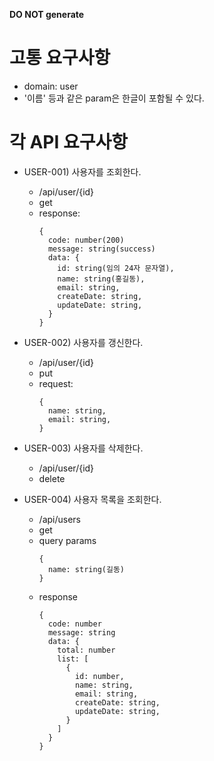**DO NOT generate**
# 고통 요구사항

- domain: user
- '이름' 등과 같은 param은 한글이 포함될 수 있다.

# 각 API 요구사항

- USER-001) 사용자를 조회한다.

  - /api/user/{id}
  - get
  - response:
    ```
    {
      code: number(200)
      message: string(success)
      data: {
        id: string(임의 24자 문자열),
        name: string(홍길동),
        email: string,
        createDate: string,
        updateDate: string,
      }
    }
    ```

- USER-002) 사용자를 갱신한다.

  - /api/user/{id}
  - put
  - request:
    ```
    {
      name: string,
      email: string,
    }
    ```

- USER-003) 사용자를 삭제한다.

  - /api/user/{id}
  - delete

- USER-004) 사용자 목록을 조회한다.
  - /api/users
  - get
  - query params
    ```
    {
      name: string(길동)
    }
    ```
  - response
    ```
    {
      code: number
      message: string
      data: {
        total: number
        list: [
          {
            id: number,
            name: string,
            email: string,
            createDate: string,
            updateDate: string,
          }
        ]
      }
    }
    ```

